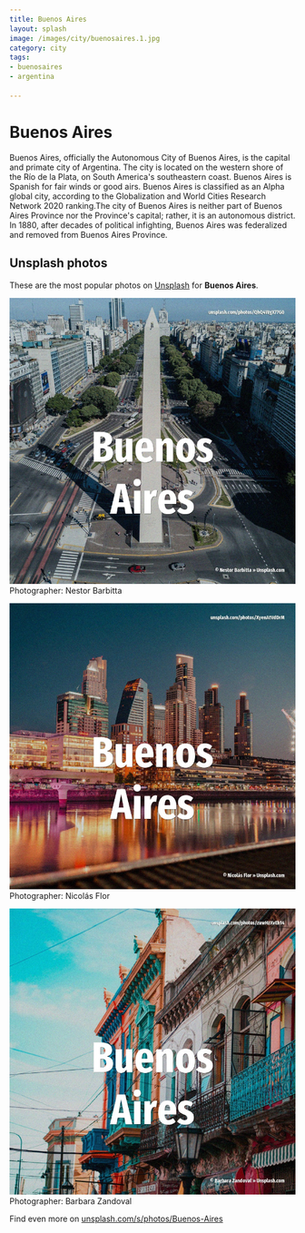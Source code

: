 ```yaml
---
title: Buenos Aires
layout: splash
image: /images/city/buenosaires.1.jpg
category: city
tags:
- buenosaires
- argentina

---
```

# Buenos Aires

Buenos Aires, officially the Autonomous City of Buenos Aires, is the capital and primate city of  Argentina. The city is located on the western shore of the Río de la Plata, on South America's southeastern  coast. Buenos Aires is Spanish for fair winds or good airs. Buenos Aires is classified as an Alpha global city, according to the Globalization and World Cities  Research Network  2020 ranking.The city of Buenos Aires is neither part of Buenos Aires Province  nor the Province's capital; rather, it is an autonomous district. In 1880, after decades of political infighting, Buenos Aires was federalized and removed from  Buenos Aires Province. 

 
## Unsplash photos
These are the most popular photos on [Unsplash](https://unsplash.com) for **Buenos Aires**.
 
![Buenos Aires](/images/city/buenosaires.1.jpg)
Photographer:  Nestor Barbitta
 
![Buenos Aires](/images/city/buenosaires.2.jpg)
Photographer:  Nicolás Flor
 
![Buenos Aires](/images/city/buenosaires.3.jpg)
Photographer:  Barbara Zandoval
 
Find even more on [unsplash.com/s/photos/Buenos-Aires](https://unsplash.com/s/photos/Buenos-Aires)
 

